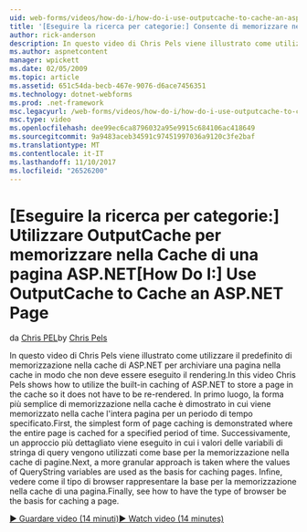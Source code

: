 ```yaml
---
uid: web-forms/videos/how-do-i/how-do-i-use-outputcache-to-cache-an-aspnet-page
title: '[Eseguire la ricerca per categorie:] Consente di memorizzare nella Cache di una pagina ASP.NET OutputCache | Documenti Microsoft'
author: rick-anderson
description: In questo video di Chris Pels viene illustrato come utilizzare il predefinito di memorizzazione nella cache di ASP.NET per archiviare una pagina nella cache in modo che non deve essere eseguito il rendering. Prima di tutto, il...
ms.author: aspnetcontent
manager: wpickett
ms.date: 02/05/2009
ms.topic: article
ms.assetid: 651c54da-becb-467e-9076-d6ace7456351
ms.technology: dotnet-webforms
ms.prod: .net-framework
msc.legacyurl: /web-forms/videos/how-do-i/how-do-i-use-outputcache-to-cache-an-aspnet-page
msc.type: video
ms.openlocfilehash: dee99ec6ca8796032a95e9915c684106ac418649
ms.sourcegitcommit: 9a9483aceb34591c97451997036a9120c3fe2baf
ms.translationtype: MT
ms.contentlocale: it-IT
ms.lasthandoff: 11/10/2017
ms.locfileid: "26526200"
---
```

<a name="how-do-i-use-outputcache-to-cache-an-aspnet-page"></a><span data-ttu-id="785f2-104">[Eseguire la ricerca per categorie:] Utilizzare OutputCache per memorizzare nella Cache di una pagina ASP.NET</span><span class="sxs-lookup"><span data-stu-id="785f2-104">[How Do I:] Use OutputCache to Cache an ASP.NET Page</span></span>
====================
<span data-ttu-id="785f2-105">da [Chris PEL](https://twitter.com/chrispels)</span><span class="sxs-lookup"><span data-stu-id="785f2-105">by [Chris Pels](https://twitter.com/chrispels)</span></span>

<span data-ttu-id="785f2-106">In questo video di Chris Pels viene illustrato come utilizzare il predefinito di memorizzazione nella cache di ASP.NET per archiviare una pagina nella cache in modo che non deve essere eseguito il rendering.</span><span class="sxs-lookup"><span data-stu-id="785f2-106">In this video Chris Pels shows how to utilize the built-in caching of ASP.NET to store a page in the cache so it does not have to be re-rendered.</span></span> <span data-ttu-id="785f2-107">In primo luogo, la forma più semplice di memorizzazione nella cache è dimostrato in cui viene memorizzato nella cache l'intera pagina per un periodo di tempo specificato.</span><span class="sxs-lookup"><span data-stu-id="785f2-107">First, the simplest form of page caching is demonstrated where the entire page is cached for a specified period of time.</span></span> <span data-ttu-id="785f2-108">Successivamente, un approccio più dettagliato viene eseguito in cui i valori delle variabili di stringa di query vengono utilizzati come base per la memorizzazione nella cache di pagine.</span><span class="sxs-lookup"><span data-stu-id="785f2-108">Next, a more granular approach is taken where the values of QueryString variables are used as the basis for caching pages.</span></span> <span data-ttu-id="785f2-109">Infine, vedere come il tipo di browser rappresentare la base per la memorizzazione nella cache di una pagina.</span><span class="sxs-lookup"><span data-stu-id="785f2-109">Finally, see how to have the type of browser be the basis for caching a page.</span></span>

[<span data-ttu-id="785f2-110">&#9654; Guardare video (14 minuti)</span><span class="sxs-lookup"><span data-stu-id="785f2-110">&#9654; Watch video (14 minutes)</span></span>](https://channel9.msdn.com/Blogs/ASP-NET-Site-Videos/how-do-i-use-outputcache-to-cache-an-aspnet-page)
